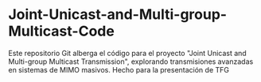 # Joint-Unicast-and-Multi-group-Multicast-Code
Este repositorio Git alberga el código para el proyecto "Joint Unicast and Multi-group Multicast Transmission", explorando transmisiones avanzadas en sistemas de MIMO masivos. Hecho para la presentación de TFG
